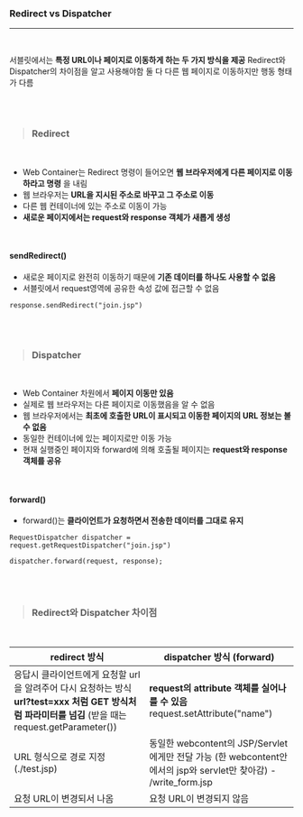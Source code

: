 ### Redirect vs Dispatcher
---

<br>

서블릿에서는 __특정 URL이나 페이지로 이동하게 하는 두 가지 방식을 제공__
Redirect와 Dispatcher의 차이점을 알고 사용해야함
둘 다 다른 웹 페이지로 이동하지만 행동 형태가 다름

<br><br>

>### __Redirect__

<br>

- Web Container는 Redirect 명령이 들어오면 __웹 브라우저에게 다른 페이지로 이동하라고 명령__ 을 내림
- 웹 브라우저는 __URL을 지시된 주소로 바꾸고 그 주소로 이동__
- 다른 웹 컨테이너에 있는 주소로 이동이 가능
- __새로운 페이지에서는 request와 response 객체가 새롭게 생성__

<br>

#### sendRedirect()
- 새로운 페이지로 완전히 이동하기 때문에 __기존 데이터를 하나도 사용할 수 없음__
- 서블릿에서 request영역에 공유한 속성 값에 접근할 수 없음

~~~
response.sendRedirect("join.jsp")
~~~

<br><br>

>### __Dispatcher__

<br>

- Web Container 차원에서 __페이지 이동만 있음__
- 실제로 웹 브라우저는 다른 페이지로 이동했음을 알 수 없음
- 웹 브라우저에서는 __최초에 호출한 URL이 표시되고 이동한 페이지의 URL 정보는 볼 수 없음__
- 동일한 컨테이너에 있는 페이지로만 이동 가능
- 현재 실행중인 페이지와 forward에 의해 호출될 페이지는 __request와 response 객체를 공유__

<br>

#### forward()
- forward()는 __클라이언트가 요청하면서 전송한 데이터를 그대로 유지__

~~~
RequestDispatcher dispatcher = request.getRequestDispatcher("join.jsp")

dispatcher.forward(request, response);
~~~

<br><br>

>### __Redirect와 Dispatcher 차이점__

<br>

redirect 방식 | dispatcher 방식 (forward)
--- | ---
응답시 클라이언트에게 요청할 url을 알려주어 다시 요청하는 방식 __url?test=xxx 처럼 GET 방식처럼 파라미터를 넘김__ (받을 때는 request.getParameter()) | __request의 attribute 객체를 실어나를 수 있음__ request.setAttribute("name")
URL 형식으로 경로 지정 (./test.jsp) | 동일한 webcontent의 JSP/Servlet에게만 전달 가능 (한 webcontent안에서의 jsp와 servlet만 찾아감) - /write_form.jsp
요청 URL이 변경되서 나옴 | 요청 URL이 변경되지 않음

